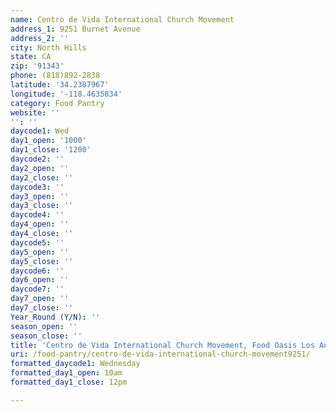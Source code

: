 ```yaml
---
name: Centro de Vida International Church Movement
address_1: 9251 Burnet Avenue
address_2: ''
city: North Hills
state: CA
zip: '91343'
phone: (818)892-2838
latitude: '34.2387967'
longitude: '-118.4635834'
category: Food Pantry
website: ''
'': ''
daycode1: Wed
day1_open: '1000'
day1_close: '1200'
daycode2: ''
day2_open: ''
day2_close: ''
daycode3: ''
day3_open: ''
day3_close: ''
daycode4: ''
day4_open: ''
day4_close: ''
daycode5: ''
day5_open: ''
day5_close: ''
daycode6: ''
day6_open: ''
daycode7: ''
day7_open: ''
day7_close: ''
Year_Round (Y/N): ''
season_open: ''
season_close: ''
title: 'Centro de Vida International Church Movement, Food Oasis Los Angeles'
uri: /food-pantry/centro-de-vida-international-church-movement9251/
formatted_daycode1: Wednesday
formatted_day1_open: 10am
formatted_day1_close: 12pm

---
```

